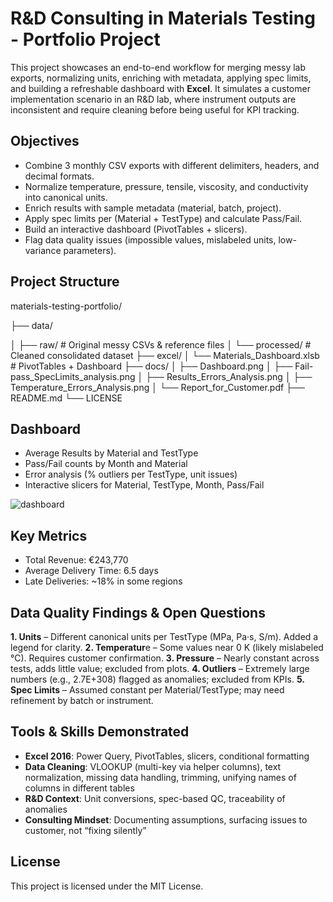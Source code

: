 # R&D Consulting in Materials Testing - Portfolio Project

This project showcases an end-to-end workflow for merging messy lab exports, normalizing units, enriching with metadata, applying spec limits, and building a refreshable dashboard with **Excel**.
It simulates a customer implementation scenario in an R&D lab, where instrument outputs are inconsistent and require cleaning before being useful for KPI tracking.

## Objectives

- Combine 3 monthly CSV exports with different delimiters, headers, and decimal formats.
- Normalize temperature, pressure, tensile, viscosity, and conductivity into canonical units.
- Enrich results with sample metadata (material, batch, project).
- Apply spec limits per (Material + TestType) and calculate Pass/Fail.
- Build an interactive dashboard (PivotTables + slicers).
- Flag data quality issues (impossible values, mislabeled units, low-variance parameters).

## Project Structure

materials-testing-portfolio/

├── data/

│   ├── raw/        # Original messy CSVs & reference files
│   └── processed/  # Cleaned consolidated dataset
├── excel/
│   └── Materials_Dashboard.xlsb   # PivotTables + Dashboard
├── docs/
│   ├── Dashboard.png
│   ├── Fail-pass_SpecLimits_analysis.png
│   ├── Results_Errors_Analysis.png
│   ├── Temperature_Errors_Analysis.png
│   └── Report_for_Customer.pdf
├── README.md
└── LICENSE

## Dashboard

- Average Results by Material and TestType
- Pass/Fail counts by Month and Material
- Error analysis (% outliers per TestType, unit issues)
- Interactive slicers for Material, TestType, Month, Pass/Fail

![dashboard](https://github.com/IzaKam13/Portfolio-2_Materials-Testing_Excel-Python/blob/main/docs/Dashboard.png)

## Key Metrics

- Total Revenue: €243,770
- Average Delivery Time: 6.5 days
- Late Deliveries: ~18% in some regions

## Data Quality Findings & Open Questions

**1. Units** – Different canonical units per TestType (MPa, Pa·s, S/m). Added a legend for clarity.
**2. Temperatur**e – Some values near 0 K (likely mislabeled °C). Requires customer confirmation.
**3. Pressure** – Nearly constant across tests, adds little value; excluded from plots.
**4. Outliers** – Extremely large numbers (e.g., 2.7E+308) flagged as anomalies; excluded from KPIs.
**5. Spec Limits** – Assumed constant per Material/TestType; may need refinement by batch or instrument.

## Tools & Skills Demonstrated

- **Excel 2016**: Power Query, PivotTables, slicers, conditional formatting
- **Data Cleaning**: VLOOKUP (multi-key via helper columns), text normalization, missing data handling, trimming, unifying names of columns in different tables
- **R&D Context**: Unit conversions, spec-based QC, traceability of anomalies
- **Consulting Mindset**: Documenting assumptions, surfacing issues to customer, not “fixing silently”

## License

This project is licensed under the MIT License.
